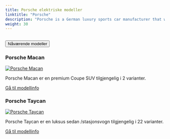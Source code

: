 ```yaml
---
title: Porsche elektriske modeller
linktitle: "Porsche"
description: "Porsche is a German luxury sports car manufacturer that was founded in 1931 by Ferdinand Porsche. The company has a long history of producing high-performance sports cars that are known for their engineering excellence, innovative design, and motorsports success."
weight: 30
---
```

<!-- markdownlint-disable MD033 -->
<!-- markdownlint-disable MD010 -->


<div class="accordion" id="accordionPanelsStayOpenExample">
    <div class="accordion-item">
        <h2 class="accordion-header">
            <button class="accordion-button" type="button" data-bs-toggle="collapse" data-bs-target="#panelsStayOpen-collapseOne" aria-expanded="true" aria-controls="panelsStayOpen-collapseOne">
                        Nåværende modeller
            </button>
        </h2>
        <div id="panelsStayOpen-collapseOne" class="accordion-collapse collapse show">
            <div class="accordion-body">
    <div class="container p-3 mb-4 bg-body-tertiary rounded border">
        <h3>Porsche Macan</h3>
        <div class="row">
            <div class="col col-12 col-md-6">
                <a href="macan">
                    <img src="https://media.evkx.net/multimedia/models/porsche/macan/macan_turbo/main_1_st.jpg" class="img-fluid" alt="Porsche Macan" >
                </a>
            </div>
            <div class="col col-12 col-md-6"><p>
Porsche Macan er en premium Coupe SUV tilgjengelig i 2 varianter.
</p>
	<a href="macan/" class="btn btn-outline-primary" role="button">Gå til modellinfo</a>
		</div>
	</div>
</div>
    <div class="container p-3 mb-4 bg-body-tertiary rounded border">
        <h3>Porsche Taycan</h3>
        <div class="row">
            <div class="col col-12 col-md-6">
                <a href="taycan">
                    <img src="https://media.evkx.net/multimedia/models/porsche/taycan/taycan/main_1_st.jpg" class="img-fluid" alt="Porsche Taycan" >
                </a>
            </div>
            <div class="col col-12 col-md-6"><p>
Porsche Taycan er en luksus sedan /stasjonsvogn tilgjengelig i 22 varianter.
</p>
	<a href="taycan/" class="btn btn-outline-primary" role="button">Gå til modellinfo</a>
		</div>
	</div>
</div>
        </div>
    </div>
</div></div>

